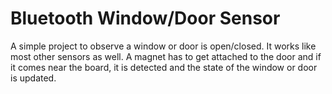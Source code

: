 # Bluetooth Window/Door Sensor

A simple project to observe a window or door is open/closed.
It works like most other sensors as well. A magnet has to get attached to the door and
if it comes near the board, it is detected and the state of the window or door is updated.
